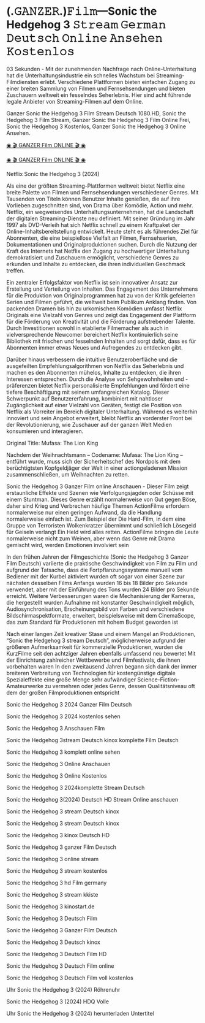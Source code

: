 # (.𝙶𝙰𝙽𝚉𝙴𝚁.)𝙵𝚒𝚕𝚖—Sonic the Hedgehog 3 𝚂𝚝𝚛𝚎𝚊𝚖 𝙶𝚎𝚛𝚖𝚊𝚗 𝙳𝚎𝚞𝚝𝚜𝚌𝚑 𝙾𝚗𝚕𝚒𝚗𝚎 𝙰𝚗𝚜𝚎𝚑𝚎𝚗 𝙺𝚘𝚜𝚝𝚎𝚗𝚕𝚘𝚜

03 Sekunden - Mit der zunehmenden Nachfrage nach Online-Unterhaltung hat die Unterhaltungsindustrie ein schnelles Wachstum bei Streaming-Filmdiensten erlebt. Verschiedene Plattformen bieten einfachen Zugang zu einer breiten Sammlung von Filmen und Fernsehsendungen und bieten Zuschauern weltweit ein fesselndes Seherlebnis. Hier sind acht führende legale Anbieter von Streaming-Filmen auf dem Online.

Ganzer Sonic the Hedgehog 3 Film Stream Deutsch 1080.HD, Sonic the Hedgehog 3 Film Stream, Ganzer Sonic the Hedgehog 3 Film Online Frei, Sonic the Hedgehog 3 Kostenlos, Ganzer Sonic the Hedgehog 3 Online Ansehen.

[◉ 🎬 GANZER Film ONLINE 🎬 ◉](https://sixmedia.online/de/movie/939243/sonic-the-hedgehog-3.git)

[◉ 🎬 GANZER Film ONLINE 🎬 ◉](https://sixmedia.online/de/movie/939243/sonic-the-hedgehog-3.git)

Netflix Sonic the Hedgehog 3 (2024)

Als eine der größten Streaming-Plattformen weltweit bietet Netflix eine breite Palette von Filmen und Fernsehsendungen verschiedener Genres. Mit Tausenden von Titeln können Benutzer Inhalte genießen, die auf ihre Vorlieben zugeschnitten sind, von Drama über Komödie, Action und mehr. Netflix, ein wegweisendes Unterhaltungsunternehmen, hat die Landschaft der digitalen Streaming-Dienste neu definiert. Mit seiner Gründung im Jahr 1997 als DVD-Verleih hat sich Netflix schnell zu einem Kraftpaket der Online-Inhaltsbereitstellung entwickelt. Heute steht es als führendes Ziel für Abonnenten, die eine beispiellose Vielfalt an Filmen, Fernsehserien, Dokumentationen und Originalproduktionen suchen. Durch die Nutzung der Kraft des Internets hat Netflix den Zugang zu hochwertiger Unterhaltung demokratisiert und Zuschauern ermöglicht, verschiedene Genres zu erkunden und Inhalte zu entdecken, die ihren individuellen Geschmack treffen.

Ein zentraler Erfolgsfaktor von Netflix ist sein innovativer Ansatz zur Erstellung und Verteilung von Inhalten. Das Engagement des Unternehmens für die Produktion von Originalprogrammen hat zu von der Kritik gefeierten Serien und Filmen geführt, die weltweit beim Publikum Anklang finden. Von packenden Dramen bis hin zu urkomischen Komödien umfasst Netflix Originals eine Vielzahl von Genres und zeigt das Engagement der Plattform für die Förderung von Kreativität und die Förderung aufstrebender Talente. Durch Investitionen sowohl in etablierte Filmemacher als auch in vielversprechende Newcomer bereichert Netflix kontinuierlich seine Bibliothek mit frischen und fesselnden Inhalten und sorgt dafür, dass es für Abonnenten immer etwas Neues und Aufregendes zu entdecken gibt.

Darüber hinaus verbessern die intuitive Benutzeroberfläche und die ausgefeilten Empfehlungsalgorithmen von Netflix das Seherlebnis und machen es den Abonnenten mühelos, Inhalte zu entdecken, die ihren Interessen entsprechen. Durch die Analyse von Sehgewohnheiten und -präferenzen bietet Netflix personalisierte Empfehlungen und fördert eine tiefere Beschäftigung mit seinem umfangreichen Katalog. Dieser Schwerpunkt auf Benutzererfahrung, kombiniert mit nahtloser Zugänglichkeit auf einer Vielzahl von Geräten, festigt die Position von Netflix als Vorreiter im Bereich digitaler Unterhaltung. Während es weiterhin innoviert und sein Angebot erweitert, bleibt Netflix an vorderster Front bei der Revolutionierung, wie Zuschauer auf der ganzen Welt Medien konsumieren und interagieren.

Original Title: Mufasa: The Lion King

Nachdem der Weihnachtsmann – Codename: Mufasa: The Lion King – entführt wurde, muss sich der Sicherheitschef des Nordpols mit dem berüchtigtsten Kopfgeldjäger der Welt in einer actiongeladenen Mission zusammenschließen, um Weihnachten zu retten.

Sonic the Hedgehog 3 Ganzer Film online Anschauen - Dieser Film zeigt erstaunliche Effekte und Szenen wie Verfolgungsjagden oder Schüsse mit einem Stuntman. Dieses Genre erzählt normalerweise von Gut gegen Böse, daher sind Krieg und Verbrechen häufige Themen ActionFilme erfordern normalerweise nur einen geringen Aufwand, da die Handlung normalerweise einfach ist. Zum Beispiel der Die Hard-Film, in dem eine Gruppe von Terroristen Wolkenkratzer übernimmt und schließlich Lösegeld für Geiseln verlangt Ein Held wird alles retten. ActionFilme bringen die Leute normalerweise nicht zum Weinen, aber wenn das Genre mit Drama gemischt wird, werden Emotionen involviert sein

In den frühen Jahren der Filmgeschichte (Sonic the Hedgehog 3 Ganzer Film Deutsch) variierte die praktische Geschwindigkeit von Film zu Film und aufgrund der Tatsache, dass die Fortpflanzungssysteme manuell vom Bediener mit der Kurbel aktiviert wurden oft sogar von einer Szene zur nächsten desselben Films Anfangs wurden 16 bis 18 Bilder pro Sekunde verwendet, aber mit der Einführung des Tons wurden 24 Bilder pro Sekunde erreicht. Weitere Verbesserungen waren die Mechanisierung der Kameras, die hergestellt wurden Aufnahme mit konstanter Geschwindigkeit möglich, Audiosynchronisation, Erscheinungsbild von Farben und verschiedene Bildschirmaspektformate, erweitert, beispielsweise mit dem CinemaScope, das zum Standard für Produktionen mit hohem Budget geworden ist

Nach einer langen Zeit kreativer Stase und einem Mangel an Produktionen, “Sonic the Hedgehog 3 stream Deutsch”, möglicherweise aufgrund der größeren Aufmerksamkeit für kommerzielle Produktionen, wurden die KurzFilme seit den achtziger Jahren ebenfalls umfassend neu bewertet Mit der Einrichtung zahlreicher Wettbewerbe und Filmfestivals, die ihnen vorbehalten waren In den zweitausend Jahren begann sich dank der immer breiteren Verbreitung von Technologien für kostengünstige digitale Spezialeffekte eine große Menge sehr aufwändiger Science-Fiction-Amateurwerke zu vermehren oder jedes Genre, dessen Qualitätsniveau oft dem der großen Filmproduktionen entspricht

Sonic the Hedgehog 3 2024 Ganzer Film Deutsch

Sonic the Hedgehog 3 2024 kostenlos sehen

Sonic the Hedgehog 3 Anschauen Film

Sonic the Hedgehog 3stream Deutsch kinox komplette Film Deutsch

Sonic the Hedgehog 3 komplett online sehen

Sonic the Hedgehog 3 Online Anschauen

Sonic the Hedgehog 3 Online Kostenlos

Sonic the Hedgehog 3 2024komplette Stream Deutsch

Sonic the Hedgehog 3(2024) Deutsch HD Stream Online anschauen

Sonic the Hedgehog 3 stream Deutsch kinox

Sonic the Hedgehog 3 stream Deutsch kinox

Sonic the Hedgehog 3 kinox Deutsch HD

Sonic the Hedgehog 3 ganzer Film Deutsch

Sonic the Hedgehog 3 online stream

Sonic the Hedgehog 3 stream kostenlos

Sonic the Hedgehog 3 hd Film germany

Sonic the Hedgehog 3 stream kkiste

Sonic the Hedgehog 3 kinostart.de

Sonic the Hedgehog 3 Deutsch Film

Sonic the Hedgehog 3 Ganzer Film Deutsch

Sonic the Hedgehog 3 Deutsch kinox

Sonic the Hedgehog 3 Deutsch Film HD

Sonic the Hedgehog 3 Deutsch Film online

Sonic the Hedgehog 3 Deutsch Film voll kostenlos

Uhr Sonic the Hedgehog 3 (2024) Röhrenuhr

Sonic the Hedgehog 3 (2024) HDQ Volle

Uhr Sonic the Hedgehog 3 (2024) herunterladen Untertitel
